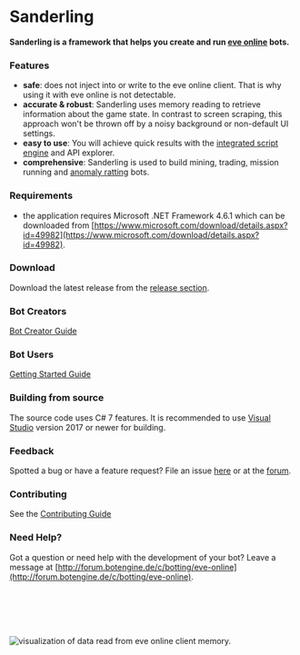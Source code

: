 # Sanderling

**Sanderling is a framework that helps you create and run [eve online](https://www.eveonline.com) bots.**

### Features
* **safe**: does not inject into or write to the eve online client. That is why using it with eve online is not detectable.
* **accurate & robust**: Sanderling uses memory reading to retrieve information about the game state. In contrast to screen scraping, this approach won't be thrown off by a noisy background or non-default UI settings.
* **easy to use**: You will achieve quick results with the [integrated script engine](https://github.com/Arcitectus/Sanderling/wiki/Script-Engine) and API explorer.
* **comprehensive**: Sanderling is used to build mining, trading, mission running and [anomaly ratting](https://github.com/botengine-de/A-Bot) bots.

### Requirements
* the application requires Microsoft .NET Framework 4.6.1 which can be downloaded from [https://www.microsoft.com/download/details.aspx?id=49982](https://www.microsoft.com/download/details.aspx?id=49982).

### Download
Download the latest release from the [release section](https://github.com/bozoweed/Sanderling/releases).

### Bot Creators
[Bot Creator Guide](https://github.com/Arcitectus/Sanderling/wiki/Bot-Creator-Guide)

### Bot Users
[Getting Started Guide](https://github.com/Arcitectus/Sanderling/wiki/Getting-Started)

### Building from source
The source code uses C# 7 features. It is recommended to use [Visual Studio](https://www.visualstudio.com/) version 2017 or newer for building.

### Feedback
Spotted a bug or have a feature request? File an issue [here](https://github.com/bozoweed/Sanderling/issues) or at the [forum](http://forum.botengine.de/t/worst-mining-bot/230).

### Contributing
See the [Contributing Guide](Contributing.md)

### Need Help?
Got a question or need help with the development of your bot? Leave a message at [http://forum.botengine.de/c/botting/eve-online](http://forum.botengine.de/c/botting/eve-online).

<br><br><br><br>

![visualization of data read from eve online client memory.](image/uitree.extract.png)
